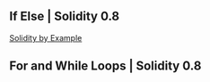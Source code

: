 ## ****If Else | Solidity 0.8****

[Solidity by Example](https://solidity-by-example.org/if-else/)

## ****For and While Loops | Solidity 0.8****
